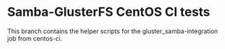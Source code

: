 # Samba-GlusterFS CentOS CI tests

This branch contains the helper scripts for the gluster_samba-integration job from centos-ci.
